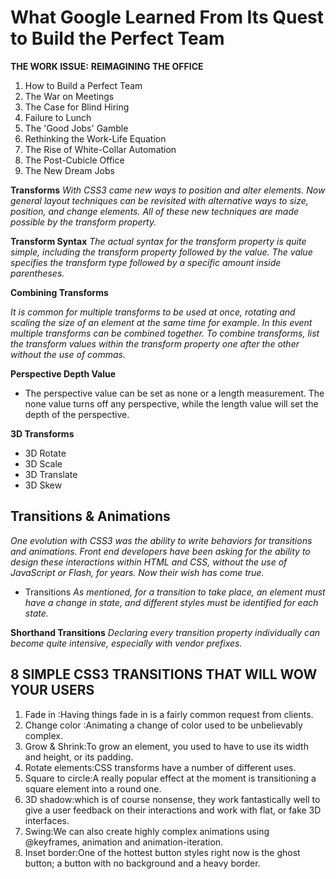 # What Google Learned From Its Quest to Build the Perfect Team

**THE WORK ISSUE:** **REIMAGINING THE OFFICE**

1. How to Build a Perfect Team
2. The War on Meetings
03. The Case for Blind Hiring
04. Failure to Lunch
05. The 'Good Jobs' Gamble
06. Rethinking the Work-Life Equation
07. The Rise of White-Collar Automation
08. The Post-Cubicle Office
09. The New Dream Jobs

**Transforms**
*With CSS3 came new ways to position and alter elements. Now general layout techniques can be revisited with alternative ways to size, position, and change elements. All of these new techniques are made possible by the transform property.*

**Transform Syntax**
*The actual syntax for the transform property is quite simple, including the transform property followed by the value. The value specifies the transform type followed by a specific amount inside parentheses.*

**Combining Transforms**

*It is common for multiple transforms to be used at once, rotating and scaling the size of an element at the same time for example. In this event multiple transforms can be combined together. To combine transforms, list the transform values within the transform property one after the other without the use of commas.*

**Perspective Depth Value**
- The perspective value can be set as none or a length measurement. The none value turns off any perspective, while the length value will set the depth of the perspective.

**3D Transforms**
- 3D Rotate
- 3D Scale
- 3D Translate
- 3D Skew

## Transitions & Animations

*One evolution with CSS3 was the ability to write behaviors for transitions and animations. Front end developers have been asking for the ability to design these interactions within HTML and CSS, without the use of JavaScript or Flash, for years. Now their wish has come true.*

- Transitions
*As mentioned, for a transition to take place, an element must have a change in state, and different styles must be identified for each state.*

**Shorthand Transitions**
*Declaring every transition property individually can become quite intensive, especially with vendor prefixes.*

## 8 SIMPLE CSS3 TRANSITIONS THAT WILL WOW YOUR USERS

1. Fade in :Having things fade in is a fairly common request from clients.
2. Change color :Animating a change of color used to be unbelievably complex.
3. Grow & Shrink:To grow an element, you used to have to use its width and height, or its padding.
4. Rotate elements:CSS transforms have a number of different uses.
5. Square to circle:A really popular effect at the moment is transitioning a square element into a round one.
6. 3D shadow:which is of course nonsense, they work fantastically well to give a user feedback on their interactions and work with flat, or fake 3D interfaces.
7. Swing:We can also create highly complex animations using @keyframes, animation and animation-iteration.
8. Inset border:One of the hottest button styles right now is the ghost button; a button with no background and a heavy border.
